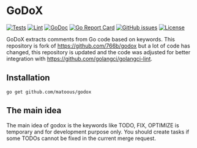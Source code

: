 GoDoX
===

[![Tests](https://github.com/matoous/godox/workflows/.github/workflows/test.yml/badge.svg)](https://github.com/matoous/godox/actions) 
[![Lint](https://github.com/matoous/godox/workflows/.github/workflows/lint.yml/badge.svg)](https://github.com/matoous/godox/actions) 
[![GoDoc](https://godoc.org/github.com/matoous/godox?status.svg)](https://godoc.org/github.com/matoous/godox)
[![Go Report Card](https://goreportcard.com/badge/github.com/matoous/godox)](https://goreportcard.com/report/github.com/matoous/godox)
[![GitHub issues](https://img.shields.io/github/issues/matoous/godox.svg)](https://github.com/matoous/godox/issues)
[![License](https://img.shields.io/badge/license-MIT%20License-blue.svg)](https://github.com/matoous/godox/LICENSE)

GoDoX extracts comments from Go code based on keywords. This repository is fork of https://github.com/766b/godox
but a lot of code has changed, this repository is updated and the code was adjusted for better integration with 
https://github.com/golangci/golangci-lint.

Installation
---

    go get github.com/matoous/godox

The main idea
---

The main idea of godox is the keywords like TODO, FIX, OPTIMIZE is temporary and for development purpose only. You should create tasks if some TODOs cannot be fixed in the current merge request.
